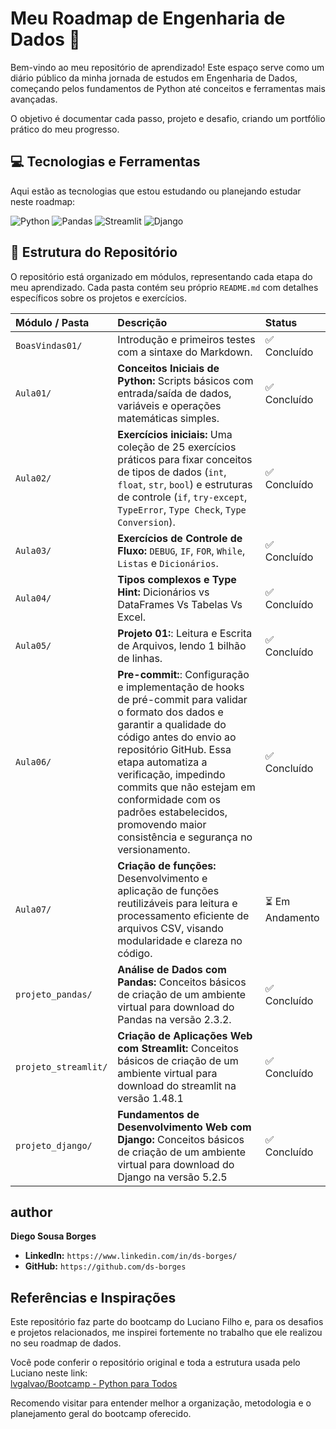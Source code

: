 # Meu Roadmap de Engenharia de Dados 🚀

Bem-vindo ao meu repositório de aprendizado! Este espaço serve como um diário público da minha jornada de estudos em Engenharia de Dados, começando pelos fundamentos de Python até conceitos e ferramentas mais avançadas.

O objetivo é documentar cada passo, projeto e desafio, criando um portfólio prático do meu progresso.

## 💻 Tecnologias e Ferramentas

Aqui estão as tecnologias que estou estudando ou planejando estudar neste roadmap:

![Python](https://img.shields.io/badge/Python-3776AB?style=for-the-badge&logo=python&logoColor=white)
![Pandas](https://img.shields.io/badge/Pandas-150458?style=for-the-badge&logo=pandas&logoColor=white)
![Streamlit](https://img.shields.io/badge/Streamlit-FF4B4B?style=for-the-badge&logo=streamlit&logoColor=white)
![Django](https://img.shields.io/badge/Django-092E20?style=for-the-badge&logo=django&logoColor=white)
## 📂 Estrutura do Repositório

O repositório está organizado em módulos, representando cada etapa do meu aprendizado. Cada pasta contém seu próprio `README.md` com detalhes específicos sobre os projetos e exercícios.

| Módulo / Pasta | Descrição | Status |
| :--- | :--- | :--- |
| `BoasVindas01/` | Introdução e primeiros testes com a sintaxe do Markdown. | ✅ Concluído |
| `Aula01/` | **Conceitos Iniciais de Python:** Scripts básicos com entrada/saída de dados, variáveis e operações matemáticas simples. | ✅ Concluído |
| `Aula02/` |  **Exercícios iniciais:** Uma coleção de 25 exercícios práticos para fixar conceitos de tipos de dados (`int`, `float`, `str`, `bool`) e estruturas de controle (`if`, `try-except`, `TypeError`, `Type Check`, `Type Conversion`). | ✅ Concluído |
| `Aula03/` | **Exercícios de Controle de Fluxo:** `DEBUG`, `IF`, `FOR`, `While`, `Listas` e `Dicionários`. | ✅ Concluído |
| `Aula04/` | **Tipos complexos e Type Hint:** Dicionários vs DataFrames Vs Tabelas Vs Excel. | ✅ Concluído |
| `Aula05/` | **Projeto 01:**: Leitura e Escrita de Arquivos, lendo 1 bilhão de linhas. | ✅ Concluído |
| `Aula06/` | **Pre-commit:**: Configuração e implementação de hooks de pré-commit para validar o formato dos dados e garantir a qualidade do código antes do envio ao repositório GitHub. Essa etapa automatiza a verificação, impedindo commits que não estejam em conformidade com os padrões estabelecidos, promovendo maior consistência e segurança no versionamento. | ✅ Concluído |
| `Aula07/` | **Criação de funções:** Desenvolvimento e aplicação de funções reutilizáveis para leitura e processamento eficiente de arquivos CSV, visando modularidade e clareza no código. | ⏳ Em Andamento |
| `projeto_pandas/` | **Análise de Dados com Pandas:** Conceitos básicos de criação de um ambiente virtual para download do Pandas na versão 2.3.2. | ✅ Concluído |
| `projeto_streamlit/` | **Criação de Aplicações Web com Streamlit:** Conceitos básicos de criação de um ambiente virtual para download do streamlit na versão 1.48.1 |  ✅ Concluído  |
| `projeto_django/` | **Fundamentos de Desenvolvimento Web com Django:**  Conceitos básicos de criação de um ambiente virtual para download do Django na versão 5.2.5 |  ✅ Concluído  |

## author

**Diego Sousa Borges**

* **LinkedIn:** `https://www.linkedin.com/in/ds-borges/`
* **GitHub:** `https://github.com/ds-borges`

## Referências e Inspirações

Este repositório faz parte do bootcamp do Luciano Filho e, para os desafios e projetos relacionados, me inspirei fortemente no trabalho que ele realizou no seu roadmap de dados.

Você pode conferir o repositório original e toda a estrutura usada pelo Luciano neste link:  
[lvgalvao/Bootcamp - Python para Todos ](https://github.com/lvgalvao/data-engineering-roadmap/tree/79cd29019b91c3a7e8774d15156d63a02881da54/Bootcamp%20-%20Python%20para%20dados)

Recomendo visitar para entender melhor a organização, metodologia e o planejamento geral do bootcamp oferecido.
